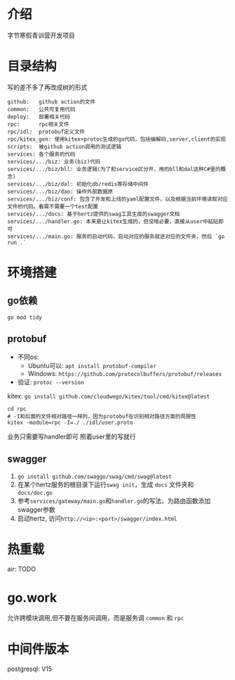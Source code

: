 # 介绍
字节寒假青训营开发项目

# 目录结构
写的差不多了再改成树的形式
```
github:   github action的文件
common:   公共可复用代码
deploy:   部署相关代码
rpc:      rpc相关文件
rpc/idl:  protobuf定义文件
rpc/kitex_gen: 使用kitex+protoc生成的go代码，包括编解码,server,client的实现
scripts:  被github action调用的测试逻辑
services: 各个服务的代码
services/.../biz: 业务(biz)代码
services/.../biz/bll: 业务逻辑(为了和service区分开，用的bll和dal这种C#里的概念)
services/.../biz/dal: 初始化db/redis等存储中间件
services/.../biz/dao: 操作外部数据原
services/.../biz/conf: 包含了开发和上线的yaml配置文件，以及根据当前环境读取对应文件的代码。看需不需要一个test配置
services/.../docs: 基于hertz提供的swag工具生成的swagger文档
services/.../handler.go: 本来是让kitex生成的，但没啥必要，直接从user中粘贴即可
services/.../main.go: 服务的启动代码，启动对应的服务就进对应的文件夹，然后 `go run .`
```


# 环境搭建
## go依赖
`go mod tidy`

## protobuf 
- 不同os:
    - Ubuntu可以: `apt install protobuf-compiler`
    - Windows: `https://github.com/protocolbuffers/protobuf/releases`
- 验证: `protoc --version`

kitex: `go install github.com/cloudwego/kitex/tool/cmd/kitex@latest`
```shell
cd rpc
# -I和后面的文件相对路径一样的，因为protobuf在识别相对路径方面的局限性
kitex -module=rpc -I=./ ./idl/user.proto
```
业务只需要写handler即可
照着user里的写就行


## swagger

1. `go install github.com/swaggo/swag/cmd/swag@latest`
2. 在某个hertz服务的根目录下运行`swag init`，生成 `docs` 文件夹和 `docs/doc.go `
3. 参考`services/gateway/main.go`和`handler.go`的写法，为路由函数添加swagger参数
4. 启动hertz, 访问`http://<ip>:<port>/swagger/index.html`

# 热重载
air: TODO



# go.work
允许跨模块调用,但不要在服务间调用，而是服务调 `common` 和 `rpc`


# 中间件版本
postgresql: V15
